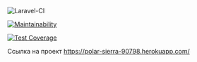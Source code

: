 ![Laravel-CI](https://github.com/vladimirkuvanovv/php-project-lvl3/workflows/Laravel-CI/badge.svg?branch=master&event=push)

[![Maintainability](https://api.codeclimate.com/v1/badges/06931fc5ad6397442ccd/maintainability)](https://codeclimate.com/github/vladimirkuvanovv/php-project-lvl3/maintainability)

[![Test Coverage](https://api.codeclimate.com/v1/badges/06931fc5ad6397442ccd/test_coverage)](https://codeclimate.com/github/vladimirkuvanovv/php-project-lvl3/test_coverage)

Ссылка на проект
https://polar-sierra-90798.herokuapp.com/